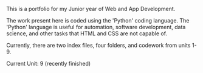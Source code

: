 This is a portfolio for my Junior year of Web and App Development.

The work present here is coded using the 'Python' coding language. The 'Python' language is useful for automation, software development, data science, and other tasks that HTML and CSS are not capable of.

Currently, there are two index files, four folders, and codework from units 1-9.

Current Unit: 9 (recently finished)
